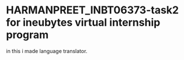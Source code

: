 # HARMANPREET_INBT06373-task2 for ineubytes virtual internship program
in this i made language translator.
